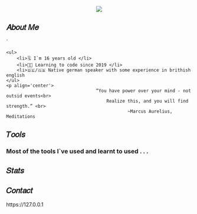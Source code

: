 <div align='center'>
<img src='https://user-images.githubusercontent.com/116108261/197137315-e2ae7bfb-f1a9-41a6-833e-0636fdc3037b.png'>
</div>

<h2>𝐴𝑏𝑜𝑢𝑡 𝑀𝑒</h2>`

    <ul>
        <li>🗓 I`m 16 years old </li>
        <li>👨‍💻 Learning to code since 2019 </li>
        <li>🇩🇪/🇬🇧 Native german speaker with some experience in brithish english 
    </ul>
    <p align='center'>
                                      “You have power over your mind - not outsid events<br> 
                                          Realize this, and you will find strength.” <br>
                                                  ~Marcus Aurelius, Meditations 
 
</p>
<h2>𝑇𝑜𝑜𝑙𝑠</h2>
    <h3>Most of the tools I`ve used and learnt to used . . .   </h3>
<h2>𝑆𝑡𝑎𝑡𝑠</h2>

<h2>𝐶𝑜𝑛𝑡𝑎𝑐𝑡</h2>
    https://127.0.0.1